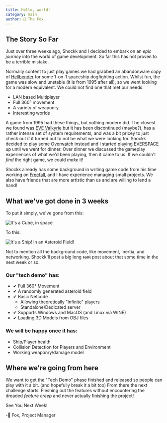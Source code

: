 ```yaml
---
title: Hello, world!
category: main
author: 🦊 The Fox
---
```

## The Story So Far

Just over three weeks ago, Shockk and I decided to embark on an *epic journey* into the world of game development.
So far this has not proven to be a terrible mistake.

Normally content to just play games we had grabbed an abandonware copy of [Hellbender](https://en.wikipedia.org/wiki/Hellbender_(video_game)) for some 1-on-1 spaceship dogfighting action. Whilst fun, the game was slow and unstable (it is from 1995 after all), so we went looking for a modern equivalent. We could not find one that met our needs:

 - LAN based Multiplayer
 - Full 360° movement
 - A variety of weaponry
 - Interesting worlds

A game from 1995 had these things, but nothing modern did. The closest we found was [EVE Valkyrie](https://www.evevalkyrie.com/) but it has been discontinued (maybe?), has a rather intense set of system requirements, and was a bit pricey to just check out if it turned out to not be what we were looking for.
Shockk decided to play some [Overwatch](https://en.wikipedia.org/wiki/Overwatch_(video_game)) instead and I started playing [EVERSPACE](https://everspace-game.com/) up until we went for dinner.
Over dinner we discussed the gameplay experiences of what we'd been playing, then it came to us. If we couldn't *find* the right game, we could *make* it!

Shockk already has some background in writing game code from his time working on [Freefall](https://freefall.space), and I have experience managing small projects. We also have friends that are more artistic than us and are willing to lend a hand!

## What we've got done in 3 weeks
To put it simply, we've gone from this:

![It's a Cube, in space](/polar-space/assets/img/Spacegame_Cube.png)

To this:

![It's a Ship! In an Asteroid Field!](/polar-space/assets/img/Spacegame_2019-08-03.png)

Not to mention all the background code, like movement, inertia, and networking. Shockk'll post a big long ~~rant~~ post about that some time in the next week or so.

### Our "tech demo" has:
 - ✔ Full 360° Movement
 - ✔ A randomly generated asteroid field
 - ✔ Basic Netcode
	 - Allowing theoretically "infinite" players
	 - Standalone/Dedicated server
 - ✔ Supports Windows and MacOS (and Linux via WINE)
 - ✔ Loading 3D Models from OBJ files
### We will be happy once it has:
- Ship/Player health
- Collision Detection for Players and Environment
- Working weaponry/damage model

## Where we're going from here
We want to get the "Tech Demo" phase finished and released so people can play with it a bit. (and hopefully break it a bit too)
From there the next challenge starts. 
Fleshing out the features without encountering the dreaded *feature creep* and never actually finishing the project!

See You Next Week!

-🦊 Fox, Project Manager
<!--stackedit_data:
eyJoaXN0b3J5IjpbMTgxNzk0MTY2MiwtMTIyMTIyMDAwLDY5OT
AzNTMwNCw3OTE1MTIwMzgsODM0Nzk1MjczLC0xNjA3MjYwMTI5
LC0xMTUyMTY0MTMyLC0xMzM3NDc1ODEyLC0xMTI4MDMxNzUwLC
0xMDcyODQyNDQwLC0yMDMzNzMyMTc4LDIxMjkwMTQ0MTQsMzE4
Njg1Mjk4XX0=
-->
